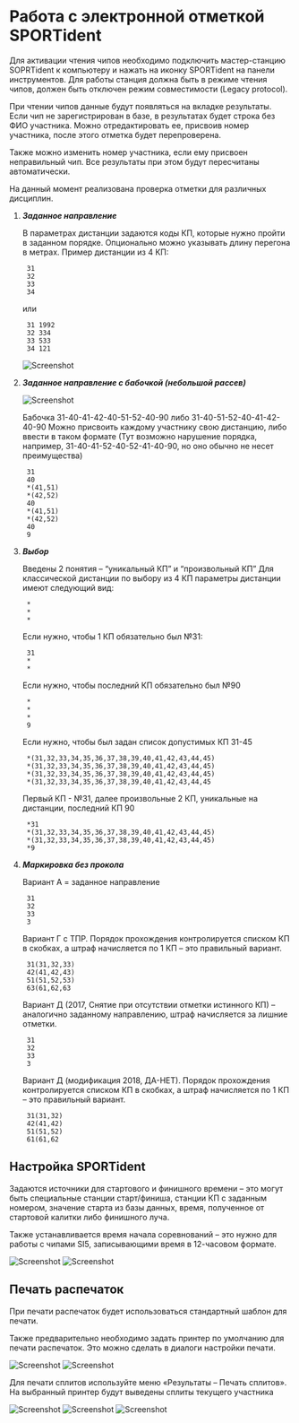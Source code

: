 # Работа с электронной отметкой SPORTident

Для активации чтения чипов необходимо подключить мастер-станцию SOPRTident к компьютеру и нажать на иконку SPORTident на панели инструментов. Для работы станция должна быть в режиме чтения чипов, должен быть отключен режим совместимости (Legacy protocol).

При чтении чипов данные будут появляться на вкладке результаты.
Если чип не зарегистрирован в базе, в результатах будет строка без ФИО участника. Можно отредактировать ее, присвоив номер участника, после этого отметка будет перепроверена.

Также можно изменить номер участника, если ему присвоен неправильный чип. Все результаты при этом будут пересчитаны автоматически.

На данный момент реализована проверка отметки для различных дисциплин.

1. ***Заданное направление***

    В параметрах дистанции задаются коды КП, которые нужно пройти в заданном порядке. Опционально можно указывать длину перегона в метрах.
    Пример дистанции из 4 КП:

        31
        32
        33
        34

    или

        31 1992
        32 334
        33 533
        34 121

    ![Screenshot](img/74.png)

1. ***Заданное направление с бабочкой (небольшой рассев)***

    ![Screenshot](img/75.png)

    Бабочка 31-40-41-42-40-51-52-40-90 либо  31-40-51-52-40-41-42-40-90
    Можно присвоить каждому участнику свою дистанцию, либо ввести в таком формате (Тут возможно нарушение порядка, например, 31-40-41-52-40-52-41-40-90, но оно обычно не несет преимущества)

        31
        40
        *(41,51)
        *(42,52)
        40
        *(41,51)
        *(42,52)
        40
        9

1. ***Выбор***

    Введены 2 понятия – “уникальный КП”  и “произвольный КП”
    Для классической дистанции по выбору из 4 КП параметры дистанции имеют следующий вид:

        *
        *
        *

    Если нужно, чтобы 1 КП обязательно был №31:

        31
        *
        *

    Если нужно, чтобы последний КП обязательно был №90

        *
        *
        *
        9

    Если нужно, чтобы был задан список допустимых КП 31-45

        *(31,32,33,34,35,36,37,38,39,40,41,42,43,44,45)
        *(31,32,33,34,35,36,37,38,39,40,41,42,43,44,45)
        *(31,32,33,34,35,36,37,38,39,40,41,42,43,44,45)
        *(31,32,33,34,35,36,37,38,39,40,41,42,43,44,45

    Первый КП - №31, далее произвольные 2 КП, уникальные на дистанции, последний КП 90

        *31
        *(31,32,33,34,35,36,37,38,39,40,41,42,43,44,45)
        *(31,32,33,34,35,36,37,38,39,40,41,42,43,44,45)
        *9

1. ***Маркировка без прокола***

    Вариант  А =  заданное направление

        31
        32
        33
        3

    Вариант  Г с ТПР. Порядок прохождения контролируется списком КП в скобках, а штраф начисляется по 1 КП – это правильный вариант.

        31(31,32,33)
        42(41,42,43)
        51(51,52,53)
        63(61,62,63

    Вариант  Д (2017, Снятие при отсутствии отметки истинного КП) – аналогично заданному направлению, штраф начисляется за лишние отметки.

        31
        32
        33
        3

    Вариант  Д (модификация 2018, ДА-НЕТ). Порядок прохождения контролируется списком КП в скобках, а штраф начисляется по 1 КП – это правильный вариант.

        31(31,32)
        42(41,42)
        51(51,52)
        61(61,62

## Настройка SPORTident

Задаются источники для стартового и финишного времени – это могут быть специальные станции старт/финиша, станции КП с заданным номером, значение старта из базы данных, время,
полученное от стартовой калитки либо финишного луча.

Также устанавливается время начала соревнований – это нужно для работы с чипами SI5, записывающими время в 12-часовом формате.

![Screenshot](img/76.png)
![Screenshot](img/77.png)

## Печать распечаток

При печати распечаток будет использоваться стандартный шаблон для печати.

Также предварительно необходимо задать принтер по умолчанию для печати распечаток. Это можно сделать в диалоги настройки печати.

![Screenshot](img/78.png)
![Screenshot](img/79.png)

Для печати сплитов используйте меню «Результаты – Печать сплитов». На выбранный принтер будут выведены сплиты текущего участника

![Screenshot](img/80.png)
![Screenshot](img/81.png)
![Screenshot](img/82.png)

